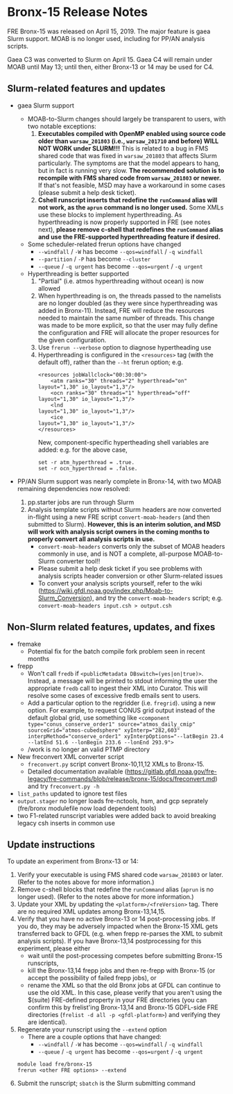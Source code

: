 # Bronx-15 Release Notes

FRE Bronx-15 was released on April 15, 2019. The major feature is gaea Slurm support. MOAB is no longer used, including for PP/AN analysis scripts.

Gaea C3 was converted to Slurm on April 15. Gaea C4 will remain under MOAB until May 13; until then, either Bronx-13 or 14 may be used for C4.

## Slurm-related features and updates
* gaea Slurm support
  * MOAB-to-Slurm changes should largely be transparent to users, with two notable exceptions:
    1. **Executables compiled with OpenMP enabled using source code older than `warsaw_201803` (i.e., `warsaw_201710` and before) WILL NOT WORK under SLURM!!!** This is related to a bug in FMS shared code that was fixed in `warsaw_201803` that affects Slurm particularly. The symptoms are that the model appears to hang, but in fact is running very slow. **The recommended solution is to recompile with FMS shared code from `warsaw_201803` or newer.** If that's not feasible, MSD may have a workaround in some cases (please submit a help desk ticket).
    2. **Cshell runscript inserts that redefine the `runCommand` alias will not work, as the `aprun` command is no longer used.** Some XMLs use these blocks to implement hyperthreading. As hyperthreading is now properly supported in FRE (see notes next), **please remove c-shell that redefines the `runCommand` alias and use the FRE-supported hyperthreading feature if desired.**
  * Some scheduler-related frerun options have changed
    * `--windfall` / `-W` has become `--qos=windfall` / `-q windfall`
    * `--partition` / `-P` has become `--cluster`
    * `--queue` / `-q urgent` has become `--qos=urgent` / `-q urgent`
  * Hyperthreading is better supported
    1. "Partial" (i.e. atmos hyperthreading without ocean) is now allowed
    1. When hyperthreading is on, the threads passed to the namelists are no longer doubled (as they were since hyperthreading was added in Bronx-11). Instead, FRE will reduce the resources needed to maintain the same number of threads. This change was made to be more explicit, so that the user may fully define the configuration and FRE will allocate the proper resources for the given configuration.
    1. Use `frerun --verbose` option to diagnose hypertheading use
    1. Hyperthreading is configured in the `<resources>` tag (with the default off), rather than the `--ht` frerun option; e.g.
       ```
       <resources jobWallclock="00:30:00">
           <atm ranks="30" threads="2" hyperthread="on"  layout="1,30" io_layout="1,3"/>
           <ocn ranks="30" threads="1" hyperthread="off" layout="1,30" io_layout="1,3"/>
           <lnd                                          layout="1,30" io_layout="1,3"/>
           <ice                                          layout="1,30" io_layout="1,3"/>
       </resources>
       ```
       New, component-specific hypertheading shell variables are added: e.g. for the above case,
       ```
       set -r atm_hyperthread = .true.
       set -r ocn_hyperthread = .false.
       ```

* PP/AN Slurm support was nearly complete in Bronx-14, with two MOAB remaining dependencies now resolved:
  1. pp.starter jobs are run through Slurm
  2. Analysis template scripts without Slurm headers are now converted in-flight using a new FRE script `convert-moab-headers` (and then submitted to Slurm). **However, this is an interim solution, and MSD will work with analysis script owners in the coming months to properly convert all analysis scripts in use.**
      * `convert-moab-headers` converts only the subset of MOAB headers commonly in use, and is NOT a complete, all-purpose MOAB-to-Slurm converter tool!!
      * Please submit a help desk ticket if you see problems with analysis scripts header conversion or other Slurm-related issues
      * To convert your analysis scripts yourself, refer to the wiki (https://wiki.gfdl.noaa.gov/index.php/Moab-to-Slurm_Conversion), and try the
`convert-moab-headers` script; e.g. `convert-moab-headers input.csh > output.csh`

## Non-Slurm related features, updates, and fixes
  * fremake
    * Potential fix for the batch compile fork problem seen in recent months
  * frepp
    * Won't call `fredb` if `<publicMetadata DBswitch=(yes|on|true)>`. Instead, a message will be printed to stdout informing the user the appropriate `fredb` call to ingest their XML into Curator. This will resolve some cases of excessive fredb emails sent to users.
    * Add a particular option to the regridder (i.e. `fregrid`). using a new <postProcess xyInterpOptions="whatever"> option. For example, to request CONUS grid output instead of the default global grid, use something like `<component type="conus_conserve_order1" source="atmos_daily_cmip" sourceGrid="atmos-cubedsphere" xyInterp="282,603" interpMethod="conserve_order1" xyInterpOptions="--latBegin 23.4 --latEnd 51.6 --lonBegin 233.6 --lonEnd 293.9">`
    * /work is no longer an valid PTMP directory
  * New freconvert XML converter script
    * `freconvert.py` script convert Bronx-10,11,12 XMLs to Bronx-15.
    * Detailed documentation available (https://gitlab.gfdl.noaa.gov/fre-legacy/fre-commands/blob/release/bronx-15/docs/freconvert.md) and try `freconvert.py -h`
  * `list_paths` updated to ignore test files
  * `output.stager` no longer loads fre-nctools, hsm, and gcp seprately (fre/bronx modulefile now load dependent tools)
  * two F1-related runscript variables were added back to avoid breaking legacy csh inserts in common use

## Update instructions

To update an experiment from Bronx-13 or 14:

1. Verify your executable is using FMS shared code `warsaw_201803` or later. (Refer to the notes above for more information.)
1. Remove c-shell blocks that redefine the `runCommand` alias (`aprun` is no longer used). (Refer to the notes above for more information.)
1. Update your XML by updating the `<platform>/<freVersion>` tag. There are no required XML updates among Bronx-13,14,15.
1. Verify that you have no active Bronx-13 or 14 post-processing jobs. If you do, they may be adversely impacted when the Bronx-15 XML
gets transferred back to GFDL (e.g. when frepp re-parses the XML to submit analysis scripts). If you have Bronx-13,14 postprocessing
for this experiment, please either
   - wait until the post-processing competes before submitting Bronx-15 runscripts,
   - kill the Bronx-13,14 frepp jobs and then re-frepp with Bronx-15 (or accept the possibility of failed frepp jobs), or
   - rename the XML so that the old Bronx jobs at GFDL can continue to use the old XML. In this case, please verify that you aren't using the $(suite) FRE-defined property in your FRE directories (you can confirm this by frelist'ing Bronx-13,14 and Bronx-15 GDFL-side FRE directories (`frelist -d all -p <gfdl-platform>`) and verifying they are identical).
1. Regenerate your runscript using the `--extend` option
   * There are a couple options that have changed:
     * `--windfall` / `-W` has become `--qos=windfall` / `-q windfall`
     * `--queue` / `-q urgent` has become `--qos=urgent` / `-q urgent`
   ```
   module load fre/bronx-15
   frerun <other FRE options> --extend
   ```
1. Submit the runscript; `sbatch` is the Slurm submitting command
